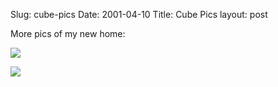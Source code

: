 Slug: cube-pics
Date: 2001-04-10
Title: Cube Pics
layout: post

More pics of my new home:<p>

<img src="http://media.redmonk.net/images/cubeVert.jpg" /><p>
<img src="http://media.redmonk.net/images/cube3.jpg" /></p></p>
